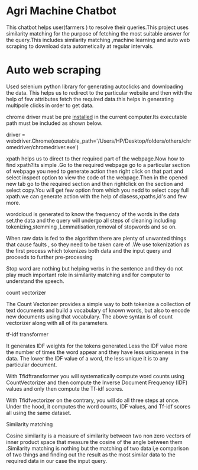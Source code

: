 # Agri Machine Chatbot

This chatbot helps user(farmers ) to resolve their queries.This project uses similarity matching for the purpose of fetching the most suitable answer for the query.This includes similarity matching ,machine learning  and auto web scraping to download data autometically at regular intervals.

# Auto web scraping

Used selenium python library for generating autoclicks and downloading the data. This helps us to redirect to the particular website and then with the help of few attributes fetch the required data.this helps in generating multipole clicks in order to get data.


chrome driver must be pre [installed](https://chromedriver.chromium.org/downloads) in the current  computer.Its executable path must be included as shown below.



driver = webdriver.Chrome(executable_path='/Users/HP/Desktop/folders/others/chromedriver/chromedriver.exe')

xpath helps us to direct to ther required part of the webpage.Now how to find xpath?Its simple .Go to the required webpage go to a particular section of webpage you need to generate action then right click on that part and select inspect option to view the code of the webpage.Then in the opened new tab go to the required section and then rightclick on the section and select copy.You will get few option from which you nedd to select copy full xpath.we can generate action with the help of clasess,xpaths,id's and few more.

wordcloud is generated to know the  frequency of the words in the data set.the data and the query will undergo all steps of cleaning including tokenizing,stemming ,Lemmatisation,removal of stopwords and so on.

 When raw data is fed to the algorithm there are plenty of unwanted things that cause faults , so they need to be taken care of .We use tokenization as the first process which tokenizes both data and the input query and proceeds to further pre-processing

Stop word are nothing but  helping verbs in the sentence and they do not play much important role in similarity matching and for computer to understand the speech.


count vectorizer

The Count Vectorizer provides a simple way to both tokenize a collection of text documents and build a vocabulary of known words, but also to encode new documents using that vocabulary. The above syntax is of count vectorizer along with all of its parameters.


tf-idf transformer

It generates IDF weights for the tokens generated.Less the IDF value more the number of times the word appear and they have less uniqueness in the data. The lower the IDF value of a word, the less unique it is to any particular document.

With Tfidftransformer you will systematically compute word counts using CountVectorizer and then compute the Inverse Document Frequency (IDF) values and only then compute the Tf-idf scores.

With Tfidfvectorizer on the contrary, you will do all three steps at once. Under the hood, it computes the word counts, IDF values, and Tf-idf scores all using the same dataset.


Similarity matching


 Cosine similarity is a measure of similarity between two non zero vectors of inner product space that measure the cosine of the angle between them .Similarity matching is nothing but the matching of two data i,e comparison of two things and finding out the result as the most similar data to the required data in our case the input query.

